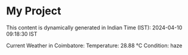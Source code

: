 # My Project

This content is dynamically generated in Indian Time (IST): 2024-04-10 09:18:30 IST


Current Weather in Coimbatore:
Temperature: 28.88 °C
Condition: haze
